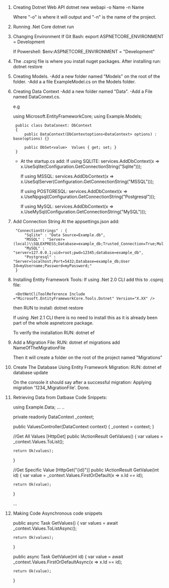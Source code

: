 1. Creating Dotnet Web API
    dotnet new webapi -o Name -n Name

    Where "-o" is where it will output and  "-n" is the name of the project.

2. Running .Net Core
    dotnet run 

3. Changing Environment
    If Git Bash:
        export ASPNETCORE_ENVIRONMENT = Development

    If Powershell:
        $env:ASPNETCORE_ENVIRONMENT = "Development"

4. The .csproj file is where you install nuget packages. After installing run:
    dotnet restore

5. Creating Models.
    -Add a new folder named "Models" on the root of the folder.
    -Add a a file ExampleModel.cs on the Models folder.

6. Creating Data Context
    -Add a new folder named "Data".
    -Add a File named DataConext.cs. 

    e.g

    using Microsoft.EntityFrameworkCore;
    using Example.Models;

        public class DataConext: DbContext
        {
            public DataContext(DbContextoptions<DataContext> options) : base(options) {}

            public DbSet<value>  Values { get; set; }
        }    

    - At the startup.cs add:
        If using SQLITE:
        services.AddDbContext<DataContext>(x => x.UseSqlite(Configuration.GetConnectionString("Sqlite"))); 

        If using MSSQL:
        services.AddDbContext<ApplicationDbContext>(x => x.UseSqlServer(Configuration.GetConnectionString("MSSQL")));

        If using POSTGRESQL:
        services.AddDbContext<ApplicationDbContext>(x => x.UseNpgsql(Configuration.GetConnectionString("Postgresql")));

        If using MySQL:
        services.AddDbContext<ApplicationDbContext>(x => x.UseMySql(Configuration.GetConnectionString("MySQL")));

7. Add Connection String
    At the appsettings.json add:

        "ConnectionStrings" : {
            "Sqlite" : "Data Source=Example.db",
            "MSSQL" : "Server=(local)\\SQLEXPRESS;Database=example_db;Trusted_Connection=True;MultipleActiveResultSets=true",
            "MySQL" : "server=127.0.0.1;uid=root;pwd=12345;database=example_db",
            "Postgresql" : "Server=localhost;Port=5432;Database=example_db;User Id=myUsername;Password=myPassword;"
        }

8. Installing Entity Framework Tools:
    If using .Net 2.0 CLI add this to .csproj file:

        <DotNetCliToolReference Include ="Microsoft.EntityFrameworkCore.Tools.Dotnet" Version="X.XX" /> 

    then RUN to install:
        dotnet restore    

    If using .Net 2.1 CLI there is no need to install this as it is already been part of the whole aspnetcore package.

    To verify the installation RUN:
        dotnet ef
     
9. Add a Migration File:
    RUN:
        dotnet ef migrations add NameOfTheMigrationFile

    Then it will create a folder on the root of the project named "Migrations" 

10. Create The Database Using Entity Framework Migration:
    RUN:
        dotnet ef database update

    On the console it should say after a successful migration:
        Applying migration '1234_MigrationFile'.
        Done.

11. Retrieving Data from Datbase Code Snippets:

    using Example.Data;
    ...
    ..

    private readonly DataContext _context;

    public ValuesController(DataContext context)
    {
        _context = context;
    }

    //Get All Values
    [HttpGet]
    public IActionResult GetValues()
    {
        var values = _context.Values.ToList();

        return Ok(values);
    }

    //Get Specific Value
    [HttpGet("{id}")]
    public IActionResult GetValue(int id)
    {
        var value = _context.Values.FirstOrDefault(x => x.Id == id);

        return Ok(value);
    }

    ...

12. Making Code Asynchronous code snippets

    public async Task<IActionResult> GetValues()
    {
        var values = await _context.Values.ToListAsync();

        return Ok(values);
    }

    public async Task<IActionResult> GetValue(int id)
    {
        var value = await _context.Values.FirstOrDefaultAsync(x => x.Id == id);

        return Ok(value);
    }

